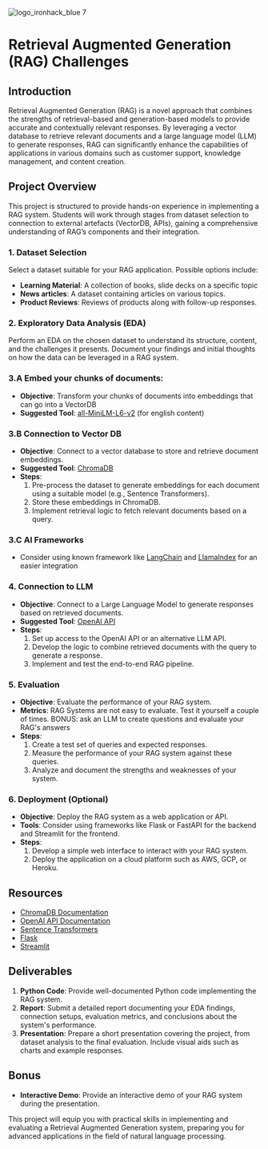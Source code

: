 ![logo_ironhack_blue 7](https://user-images.githubusercontent.com/23629340/40541063-a07a0a8a-601a-11e8-91b5-2f13e4e6b441.png)

# Retrieval Augmented Generation (RAG) Challenges

## Introduction
Retrieval Augmented Generation (RAG) is a novel approach that combines the strengths of retrieval-based and generation-based models to provide accurate and contextually relevant responses. By leveraging a vector database to retrieve relevant documents and a large language model (LLM) to generate responses, RAG can significantly enhance the capabilities of applications in various domains such as customer support, knowledge management, and content creation.

## Project Overview

This project is structured to provide hands-on experience in implementing a RAG system. Students will work through stages from dataset selection to connection to external artefacts (VectorDB, APIs), gaining a comprehensive understanding of RAG’s components and their integration.

### 1. Dataset Selection

Select a dataset suitable for your RAG application. Possible options include:
- **Learning Material**: A collection of books, slide decks on a specific topic
- **News articles**: A dataset containing articles on various topics.
- **Product Reviews**: Reviews of products along with follow-up responses.

### 2. Exploratory Data Analysis (EDA)

Perform an EDA on the chosen dataset to understand its structure, content, and the challenges it presents. Document your findings and initial thoughts on how the data can be leveraged in a RAG system.

### 3.A Embed your chunks of documents:

- **Objective**: Transform your chunks of documents into embeddings that can go into a VectorDB
- **Suggested Tool**: [all-MiniLM-L6-v2](https://huggingface.co/sentence-transformers/all-MiniLM-L6-v2) (for english content)

### 3.B Connection to Vector DB

- **Objective**: Connect to a vector database to store and retrieve document embeddings.
- **Suggested Tool**: [ChromaDB](https://www.trychroma.com/)
- **Steps**:
  1. Pre-process the dataset to generate embeddings for each document using a suitable model (e.g., Sentence Transformers).
  2. Store these embeddings in ChromaDB.
  3. Implement retrieval logic to fetch relevant documents based on a query.

### 3.C AI Frameworks

 - Consider using known framework like [LangChain](https://python.langchain.com/docs/integrations/vectorstores/chroma) and [LlamaIndex](https://gpt-index.readthedocs.io/en/latest/examples/vector_stores/ChromaIndexDemo.html) for an easier integration

### 4. Connection to LLM

- **Objective**: Connect to a Large Language Model to generate responses based on retrieved documents.
- **Suggested Tool**: [OpenAI API](https://platform.openai.com/docs/api-reference/introduction)
- **Steps**:
  1. Set up access to the OpenAI API or an alternative LLM API.
  2. Develop the logic to combine retrieved documents with the query to generate a response.
  3. Implement and test the end-to-end RAG pipeline.

### 5. Evaluation

- **Objective**: Evaluate the performance of your RAG system.
- **Metrics**: RAG Systems are not easy to evaluate. Test it yourself a couple of times. BONUS: ask an LLM to create questions and evaluate your RAG's answers
- **Steps**:
  1. Create a test set of queries and expected responses.
  2. Measure the performance of your RAG system against these queries.
  3. Analyze and document the strengths and weaknesses of your system.

### 6. Deployment (Optional)

- **Objective**: Deploy the RAG system as a web application or API.
- **Tools**: Consider using frameworks like Flask or FastAPI for the backend and Streamlit for the frontend.
- **Steps**:
  1. Develop a simple web interface to interact with your RAG system.
  2. Deploy the application on a cloud platform such as AWS, GCP, or Heroku.

## Resources

- [ChromaDB Documentation](https://www.trychroma.com/docs)
- [OpenAI API Documentation](https://platform.openai.com/docs/api-reference/introduction)
- [Sentence Transformers](https://www.sbert.net/)
- [Flask](https://flask.palletsprojects.com/)
- [Streamlit](https://streamlit.io/)

## Deliverables

1. **Python Code**: Provide well-documented Python code implementing the RAG system.
2. **Report**: Submit a detailed report documenting your EDA findings, connection setups, evaluation metrics, and conclusions about the system's performance.
3. **Presentation**: Prepare a short presentation covering the project, from dataset analysis to the final evaluation. Include visual aids such as charts and example responses.

## Bonus

- **Interactive Demo**: Provide an interactive demo of your RAG system during the presentation.

This project will equip you with practical skills in implementing and evaluating a Retrieval Augmented Generation system, preparing you for advanced applications in the field of natural language processing.